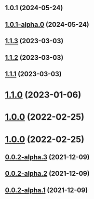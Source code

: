 ## 1.0.1 (2024-05-24)

## [1.0.1-alpha.0](https://github.com/yymzy/ddrobot-notice/compare/v1.1.3...v1.0.1-alpha.0) (2024-05-24)

## [1.1.3](https://new.github.com/yymzy/ddrobot-notice/compare/v1.1.2...v1.1.3) (2023-03-03)

## [1.1.2](https://new.github.com/yymzy/ddrobot-notice/compare/v1.1.1...v1.1.2) (2023-03-03)

## [1.1.1](https://new.github.com/yymzy/ddrobot-notice/compare/v1.1.0...v1.1.1) (2023-03-03)

# [1.1.0](https://new.github.com/yymzy/ddrobot-notice/compare/v1.0.0...v1.1.0) (2023-01-06)

# [1.0.0](https://new.github.com/yymzy/ddrobot-notice/compare/v0.0.2-alpha.3...v1.0.0) (2022-02-25)

# [1.0.0](https://new.github.com/yymzy/ddrobot-notice/compare/v0.0.2-alpha.3...v1.0.0) (2022-02-25)

## [0.0.2-alpha.3](https://new.github.com/yymzy/ddrobot-notice/compare/v0.0.2-alpha.2...v0.0.2-alpha.3) (2021-12-09)

## [0.0.2-alpha.2](https://new.github.com/yymzy/ddrobot-notice/compare/v0.0.2-alpha.1...v0.0.2-alpha.2) (2021-12-09)

## [0.0.2-alpha.1](https://new.github.com/yymzy/ddrobot-notice/compare/v0.0.2-alpha.0...v0.0.2-alpha.1) (2021-12-09)
